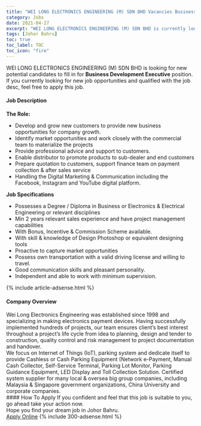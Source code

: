 ```yaml
---
title: "WEI LONG ELECTRONICS ENGINEERING (M) SDN BHD Vacancies Business Development Executive" 
category: Jobs 
date: 2021-04-27 
excerpt: "WEI LONG ELECTRONICS ENGINEERING (M) SDN BHD is currently looking for suitable person to fill in the Business Development Executive which based in Johor Bahru" 
tags: [Johor Bahru] 
toc: true 
toc_label: TOC 
toc_icon: "fire" 
--- 
```


<p>WEI LONG ELECTRONICS ENGINEERING (M) SDN BHD is looking for new potential candidates to fill in for <b>Business Development Executive</b> position. If you currently looking for new job opportunities and qualified with the job desc, feel free to apply this job.
</p><div><div><h4>Job Description</h4></div><div><div><span><div><p><strong>The Role:</strong></p><ul><li>Develop and grow new customers to provide new business opportunities for company growth.</li><li>Identify market opportunities and work closely with the commercial team to materialize the projects</li><li>Provide professional advice and support to customers.</li><li>Enable distributor to promote products to sub-dealer and end customers</li><li>Prepare quotation to customers, support finance team on payment collection &amp; after sales service</li><li>Handling the Digital Marketing &amp; Communication including the Facebook, Instagram and YouTube digital platform.</li></ul><p><strong>Job Specifications</strong></p><ul><li>Possesses a Degree / Diploma in Business or Electronics &amp; Electrical Engineering or relevant disciplines</li><li>Min 2 years relevant sales experience and have project management capabilities</li><li>With Bonus, Incentive &amp; Commission Scheme available.</li><li>With skill &amp; knowledge of Design Photoshop or equivalent designing tools</li><li>Proactive to capture market opportunities</li><li>Possess own transportation with a valid driving license and willing to travel.</li><li>Good communication skills and pleasant personality.</li><li>Independent and able to work with minimum supervision.</li></ul></div></span></div></div></div> 
{% include article-adsense.html %} 
<div><div><h4>Company Overview</h4></div><div><div><span><div><div>Wei Long Electronics Engineering was established since 1998 and specializing in making electronics payment devices. Having successfully implemented hundreds of projects, our team ensures client&#8217;s best interest throughout a project&#8217;s life cycle from idea to planning, design and tender to construction, quality control and risk management to project documentation and handover.</div>
<div>We focus on Internet of Things (IoT), parking system and dedicate itself to provide Cashless or Cash Parking Equipment (Network e-Payment, Manual Cash Collector, Self-Service Terminal, Parking Lot Monitor, Parking Guidance Equipment, LED Display and Toll Collection Solution. Certified system supplier for many local &amp; oversea big group companies, including Malaysia &amp; Singapore government organizations, China University and corporate companies.</div></div></span></div></div></div> 
#### How To Apply 
If you confident and feel that this job is suitable to you, go ahead take your action now. <br/> 
Hope you find your dream job in Johor Bahru. <br/> 
<a href="https://www.jobstreet.com.my/en/job/business-development-executive-4549469?jobId=jobstreet-my-job-4549469&" class="btn btn--info" target="_blank" rel="nofollow noopenner">Apply Online</a> 
{% include 300-adsense.html %} 